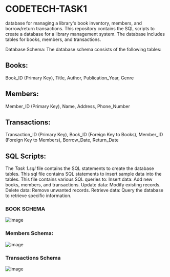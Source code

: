 # CODETECH-TASK1
database for managing a library's book inventory, members, and borrow/return transactions.
This repository contains the SQL scripts to create a database for a library management system. The database includes tables for books, members, and transactions.

Database Schema:
The database schema consists of the following tables:

## Books:
Book_ID (Primary Key),
Title,
Author,
Publication_Year,
Genre

## Members:
Member_ID (Primary Key),
Name,
Address,
Phone_Number

## Transactions:
Transaction_ID (Primary Key),
Book_ID (Foreign Key to Books),
Member_ID (Foreign Key to Members),
Borrow_Date,
Return_Date

## SQL Scripts:
The *Task 1.sql* file contains the SQL statements to create the database tables.
This sql file contains SQL statements to insert sample data into the tables.
This file contains various SQL queries to:
Insert data: Add new books, members, and transactions.
Update data: Modify existing records.
Delete data: Remove unwanted records.
Retrieve data: Query the database to retrieve specific information.

### BOOK SCHEMA

![image](https://github.com/user-attachments/assets/cce19f47-6507-4d38-a756-4471e384b16a)

### Members Schema:

![image](https://github.com/user-attachments/assets/f6400c9b-f639-4a87-8d20-226ec7d18c1a)

### Transactions Schema

![image](https://github.com/user-attachments/assets/f8254e96-8d35-4e37-8a97-d4eb56b0e435)











